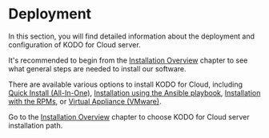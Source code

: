 # Deployment

In this section, you will find detailed information about the deployment and configuration of KODO for Cloud server. 

It's recommended to begin from the [Installation Overview](installation-overview.md) chapter to see what general steps are needed to install our software.

There are available various options to install KODO for Cloud, including [Quick Install \(All-In-One\)](quick-install-all-in-one.md), [Installation using the Ansible playbook](installation-using-ansible-playbook.md), [Installation with the RPMs](installation-with-rpms.md), or [Virtual Appliance \(VMware\)](virtual-appliance-vmware.md). 

Go to the [Installation Overview](installation-overview.md) chapter to choose KODO for Cloud server installation path.

